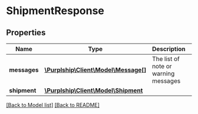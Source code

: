 # ShipmentResponse

## Properties
Name | Type | Description | Notes
------------ | ------------- | ------------- | -------------
**messages** | [**\Purplship\Client\Model\Message[]**](Message.md) | The list of note or warning messages | [optional] 
**shipment** | [**\Purplship\Client\Model\Shipment**](Shipment.md) |  | [optional] 

[[Back to Model list]](../README.md#documentation-for-models) [[Back to README]](../README.md)


